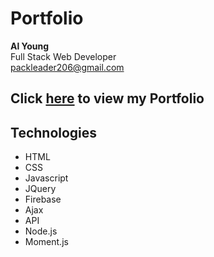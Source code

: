 # Portfolio

<strong>Al Young</strong> <br>
Full Stack Web Developer <br>
packleader206@gmail.com

## Click [here](https://packleader206.github.io/Responsive-Portfolio/) to view my Portfolio

## Technologies

- HTML
- CSS
- Javascript
- JQuery
- Firebase
- Ajax
- API
- Node.js
- Moment.js
